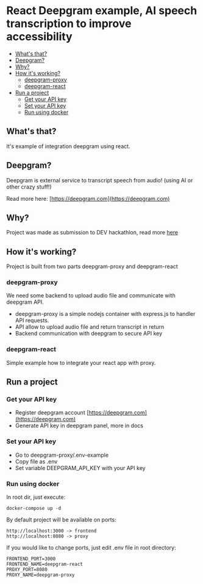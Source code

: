 # React Deepgram example, AI speech transcription to improve accessibility

-   [What's that?](#whats-that)
-   [Deepgram?](#deepgram)
-   [Why?](#why)
-   [How it's working?](#How-its-working)
    -   [deepgram-proxy](#deepgram-proxy)
    -   [deepgram-react](#deepgram-react)
-   [Run a project](#run-a-project)
    -   [Get your API key](#get-your-API-key)
    -   [Set your API key](#set-your-API-key)
    -   [Run using docker](#run-using-docker)

## What's that?

It's example of integration deepgram using react.

## Deepgram?

Deepgram is external service to transcript speech from audio! (using AI or other crazy stuff!)

Read more here: [https://deepgram.com](https://deepgram.com)

## Why?

Project was made as submission to DEV hackathlon, read more [here](https://dev.to/devteam/join-us-for-a-new-kind-of-hackathon-on-dev-brought-to-you-by-deepgram-2bjd)

## How it's working?

Project is built from two parts deepgram-proxy and deepgram-react

### deepgram-proxy

We need some backend to upload audio file and communicate with deepgram API. 

-   deepgram-proxy is a simple nodejs container with express.js to handler API requests.
-   API allow to upload audio file and return transcript in return
-   Backend communication with deepgram to secure API key

### deepgram-react

Simple example how to integrate your react app with proxy.

## Run a project

### Get your API key

- Register deepgram account [https://deepgram.com](https://deepgram.com)
- Generate API key in deepgram panel, more in docs

### Set your API key

- Go to deepgram-proxy/.env-example
- Copy file as .env
- Set variable DEEPGRAM_API_KEY with your API key

### Run using docker

In root dir, just execute:

```
docker-compose up -d
```

By default project will be available on ports:

```
http://localhost:3000 -> frontend
http://localhost:8080 -> proxy
```

If you would like to change ports, just edit .env file in root directory:

```
FRONTEND_PORT=3000
FRONTEND_NAME=deepgram-react
PROXY_PORT=8080
PROXY_NAME=deepgram-proxy
```
